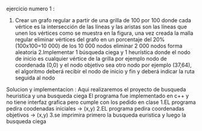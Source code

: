 ejercicio numero 1 :
1. Crear un grafo regular a partir de una grilla de 100 por 100 donde cada vértice es la
intersección de las líneas y las aristas son las líneas que unen los vértices como se
muestra en la figura, una vez creada la malla regular eliminar vértices del grafo en un
porcentaje del 20% (100x100=10 000) de los 10 000 nodos eliminar 2 000 nodos
forma aleatoria
2.Implementar 1 búsqueda ciega y 1 heurística donde el nodo de inicio es cualquier
vértice de la grilla por ejemplo nodo de coordenada (0,0) y el nodo objetivo sea otro
nodo por ejemplo (37,64), el algoritmo deberá recibir el nodo de inicio y fin y deberá
indicar la ruta seguida al nodo

Solucion y implementacion :
Aqui realizaremos el proyecto de busqueda heuristica y una busqueda ciega
El programa fue implementado en c++ y no tiene interfaz grafica pero cumple con los pedido en clase
1.EL programa pedira coodenadas iniciales -> (x,y)
2.EL programa pedira coordenadas objetivos -> (x,y)
3.se imprimira primero la busqueda euristica y luego la busqueda ciega

